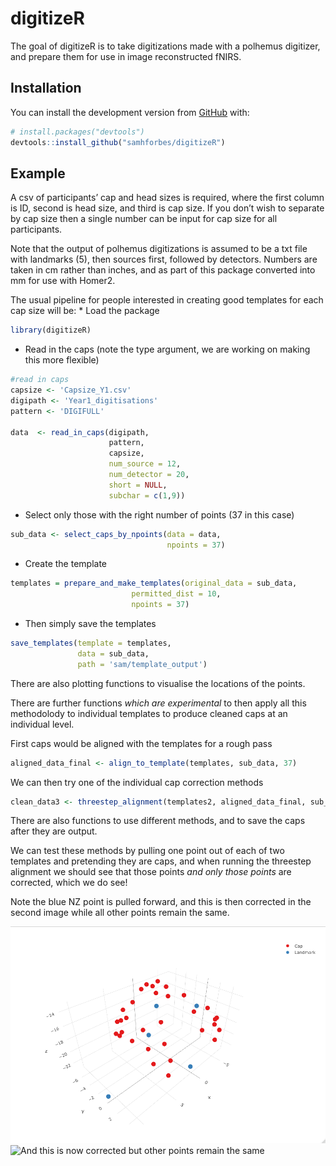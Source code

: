 
<!-- README.md is generated from README.Rmd. Please edit that file -->

# digitizeR

<!-- badges: start -->

<!-- badges: end -->

The goal of digitizeR is to take digitizations made with a polhemus
digitizer, and prepare them for use in image reconstructed fNIRS.

## Installation

You can install the development version from
[GitHub](https://github.com/) with:

``` r
# install.packages("devtools")
devtools::install_github("samhforbes/digitizeR")
```

## Example

A csv of participants’ cap and head sizes is required, where the first
column is ID, second is head size, and third is cap size. If you don’t
wish to separate by cap size then a single number can be input for cap
size for all participants.

Note that the output of polhemus digitizations is assumed to be a txt
file with landmarks (5), then sources first, followed by detectors.
Numbers are taken in cm rather than inches, and as part of this package
converted into mm for use with Homer2.

The usual pipeline for people interested in creating good templates for
each cap size will be: \* Load the package

``` r
library(digitizeR)
```

  - Read in the caps (note the type argument, we are working on making
    this more flexible)

<!-- end list -->

``` r
#read in caps
capsize <- 'Capsize_Y1.csv'
digipath <- 'Year1_digitisations'
pattern <- 'DIGIFULL'

data  <- read_in_caps(digipath, 
                      pattern, 
                      capsize, 
                      num_source = 12, 
                      num_detector = 20,
                      short = NULL, 
                      subchar = c(1,9))
```

  - Select only those with the right number of points (37 in this case)

<!-- end list -->

``` r
sub_data <- select_caps_by_npoints(data = data, 
                                   npoints = 37)
```

  - Create the template

<!-- end list -->

``` r
templates = prepare_and_make_templates(original_data = sub_data,
                           permitted_dist = 10,
                           npoints = 37)
```

  - Then simply save the templates

<!-- end list -->

``` r
save_templates(template = templates,
               data = sub_data,
               path = 'sam/template_output')
```

There are also plotting functions to visualise the locations of the
points.

There are further functions *which are experimental* to then apply all
this methodolody to individual templates to produce cleaned caps at an
individual level.

First caps would be aligned with the templates for a rough pass

``` r
aligned_data_final <- align_to_template(templates, sub_data, 37)
```

We can then try one of the individual cap correction methods

``` r
clean_data3 <- threestep_alignment(templates2, aligned_data_final, sub_data, 37, 12, 10, 7)
```

There are also functions to use different methods, and to save the caps
after they are output.

We can test these methods by pulling one point out of each of two
templates and pretending they are caps, and when running the threestep
alignment we should see that those points *and only those points* are
corrected, which we do see\!

Note the blue NZ point is pulled forward, and this is then corrected in
the second image while all other points remain the same.

![Note the nose point pulled forward](man/figures/README-1_warped.png)
![And this is now corrected but other points remain the
same](man/figures/README-1_repared.png)
